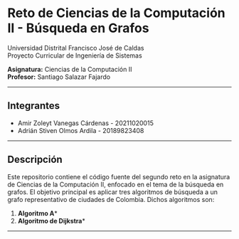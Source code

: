# Reto de Ciencias de la Computación II - Búsqueda en Grafos

Universidad Distrital Francisco José de Caldas  
Proyecto Curricular de Ingeniería de Sistemas

**Asignatura:** Ciencias de la Computación II  
**Profesor:** Santiago Salazar Fajardo

---

## Integrantes

- Amir Zoleyt Vanegas Cárdenas - 20211020015
- Adrián Stiven Olmos Ardila   - 20189823408

---

## Descripción

Este repositorio contiene el código fuente del segundo reto en la asignatura de Ciencias de la Computación II, enfocado en el tema de la búsqueda en grafos. El objetivo principal es aplicar tres algoritmos de búsqueda a un grafo representativo de ciudades de Colombia. Dichos algoritmos son:

1. **Algoritmo A***
2. **Algoritmo de Dijkstra***

---
